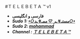 #ＴＥＬＥＢＥＴＡ ™ v1

* **فارسی و انگلیسی**
* ***Sudo 1: [•○مستـ↯ـر ♡ ممـ↯ـد○•](telegram.me/team_beta)***
* ***Sudo 2: [mohammad](telegram.me/Sazande_Sojer)***
* ***Channel : [ ＴＥＬＥＢＥＴＡ ™ ]( http://telegram.me/TELEBETA )***
